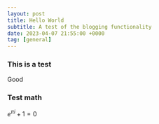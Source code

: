 ```yaml
---
layout: post
title: Hello World
subtitle: A test of the blogging functionality
date: 2023-04-07 21:55:00 +0000
tag: [general]
---
```


### This is a test

Good

### Test math

$e^{\pi i} + 1 = 0$